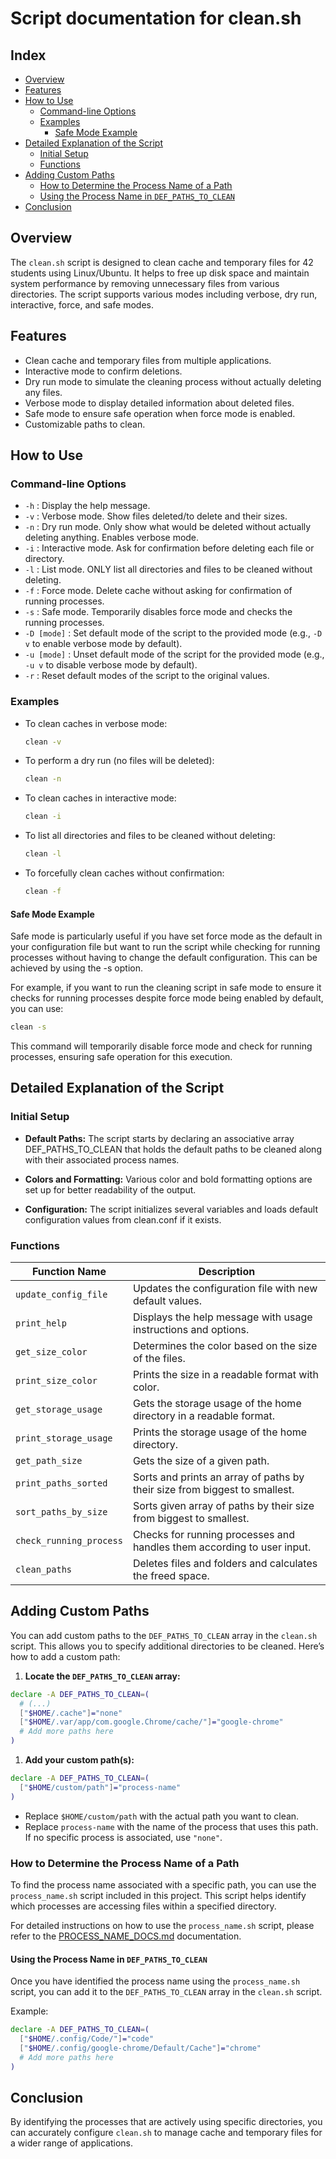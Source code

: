 # Script documentation for clean.sh

## Index

- [Overview](#overview)
- [Features](#features)
- [How to Use](#how-to-use)
  - [Command-line Options](#command-line-options)
  - [Examples](#examples)
    - [Safe Mode Example](#safe-mode-example)
- [Detailed Explanation of the Script](#detailed-explanation-of-the-script)
  - [Initial Setup](#initial-setup)
  - [Functions](#functions)
- [Adding Custom Paths](#adding-custom-paths)
  - [How to Determine the Process Name of a Path](#how-to-determine-the-process-name-of-a-path)
  - [Using the Process Name in `DEF_PATHS_TO_CLEAN`](#using-the-process-name-in-def_paths_to_clean)
- [Conclusion](#conclusion)

## Overview

The `clean.sh` script is designed to clean cache and temporary files for 42 students using Linux/Ubuntu. It helps to free up disk space and maintain system performance by removing unnecessary files from various directories. The script supports various modes including verbose, dry run, interactive, force, and safe modes.

## Features

- Clean cache and temporary files from multiple applications.
- Interactive mode to confirm deletions.
- Dry run mode to simulate the cleaning process without actually deleting any files.
- Verbose mode to display detailed information about deleted files.
- Safe mode to ensure safe operation when force mode is enabled.
- Customizable paths to clean.

## How to Use

### Command-line Options

- `-h` : Display the help message.
- `-v` : Verbose mode. Show files deleted/to delete and their sizes.
- `-n` : Dry run mode. Only show what would be deleted without actually deleting anything. Enables verbose mode.
- `-i` : Interactive mode. Ask for confirmation before deleting each file or directory.
- `-l` : List mode. ONLY list all directories and files to be cleaned without deleting.
- `-f` : Force mode. Delete cache without asking for confirmation of running processes.
- `-s` : Safe mode. Temporarily disables force mode and checks the running processes.
- `-D [mode]` : Set default mode of the script to the provided mode (e.g., `-D v` to enable verbose mode by default).
- `-u [mode]` : Unset default mode of the script for the provided mode (e.g., `-u v` to disable verbose mode by default).
- `-r` : Reset default modes of the script to the original values.

### Examples

- To clean caches in verbose mode:
  
  ```sh
  clean -v
  ```
- To perform a dry run (no files will be deleted):
  
  ```sh
  clean -n
  ```
- To clean caches in interactive mode:
  
  ```sh
  clean -i
  ```
- To list all directories and files to be cleaned without deleting:
  
  ```sh
  clean -l
  ```
- To forcefully clean caches without confirmation:
  
  ```sh
  clean -f
  ```

#### Safe Mode Example
Safe mode is particularly useful if you have set force mode as the default in your configuration file but want to run the script while checking for running processes without having to change the default configuration. This can be achieved by using the -s option.

For example, if you want to run the cleaning script in safe mode to ensure it checks for running processes despite force mode being enabled by default, you can use:
```sh
clean -s
```

This command will temporarily disable force mode and check for running processes, ensuring safe operation for this execution.

## Detailed Explanation of the Script

### Initial Setup
- **Default Paths:** The script starts by declaring an associative array DEF_PATHS_TO_CLEAN that holds the default paths to be cleaned along with their associated process names.

- **Colors and Formatting:** Various color and bold formatting options are set up for better readability of the output.

- **Configuration:** The script initializes several variables and loads default configuration values from clean.conf if it exists.

### Functions

| Function Name          | Description                                                |
|------------------------|------------------------------------------------------------|
| `update_config_file`   | Updates the configuration file with new default values.    |
| `print_help`           | Displays the help message with usage instructions and options. |
| `get_size_color`       | Determines the color based on the size of the files.       |
| `print_size_color`     | Prints the size in a readable format with color.           |
| `get_storage_usage`    | Gets the storage usage of the home directory in a readable format. |
| `print_storage_usage`  | Prints the storage usage of the home directory.            |
| `get_path_size`        | Gets the size of a given path.                             |
| `print_paths_sorted`   | Sorts and prints an array of paths by their size from biggest to smallest. |
| `sort_paths_by_size`   | Sorts given array of paths by their size from biggest to smallest. |
| `check_running_process`| Checks for running processes and handles them according to user input. |
| `clean_paths`          | Deletes files and folders and calculates the freed space.  |

## Adding Custom Paths
You can add custom paths to the `DEF_PATHS_TO_CLEAN` array in the `clean.sh` script. This allows you to specify additional directories to be cleaned. Here’s how to add a custom path:

1. **Locate the `DEF_PATHS_TO_CLEAN` array:**
  ```sh
  declare -A DEF_PATHS_TO_CLEAN=(
	# (...)
    ["$HOME/.cache"]="none"
    ["$HOME/.var/app/com.google.Chrome/cache/"]="google-chrome"
    # Add more paths here
  )
  ```

1. **Add your custom path(s):**
  ```sh
  declare -A DEF_PATHS_TO_CLEAN=(
	["$HOME/custom/path"]="process-name"
  )
  ```
  - Replace `$HOME/custom/path` with the actual path you want to clean.
  - Replace `process-name` with the name of the process that uses this path. If no specific process is associated, use `"none"`.

### How to Determine the Process Name of a Path

To find the process name associated with a specific path, you can use the `process_name.sh` script included in this project. This script helps identify which processes are accessing files within a specified directory.

For detailed instructions on how to use the `process_name.sh` script, please refer to the [PROCESS_NAME_DOCS.md](PROCESS_NAME_DOCS.md) documentation.

#### Using the Process Name in `DEF_PATHS_TO_CLEAN`

Once you have identified the process name using the `process_name.sh` script, you can add it to the `DEF_PATHS_TO_CLEAN` array in the `clean.sh` script.

Example:

```sh
declare -A DEF_PATHS_TO_CLEAN=(
  ["$HOME/.config/Code/"]="code"
  ["$HOME/.config/google-chrome/Default/Cache"]="chrome"
  # Add more paths here
)
```

## Conclusion

By identifying the processes that are actively using specific directories, you can accurately configure `clean.sh` to manage cache and temporary files for a wider range of applications.
